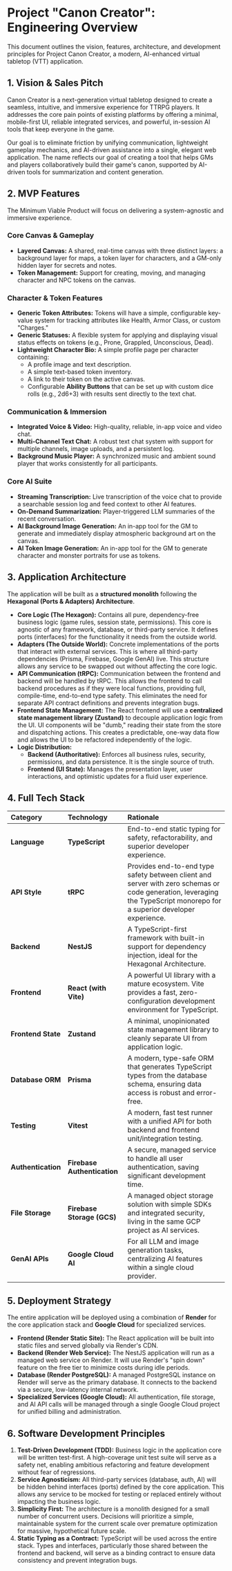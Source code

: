 # **Project "Canon Creator": Engineering Overview**

This document outlines the vision, features, architecture, and development principles for Project Canon Creator, a modern, AI-enhanced virtual tabletop (VTT) application.

## **1\. Vision & Sales Pitch**

Canon Creator is a next-generation virtual tabletop designed to create a seamless, intuitive, and immersive experience for TTRPG players. It addresses the core pain points of existing platforms by offering a minimal, mobile-first UI, reliable integrated services, and powerful, in-session AI tools that keep everyone in the game.

Our goal is to eliminate friction by unifying communication, lightweight gameplay mechanics, and AI-driven assistance into a single, elegant web application. The name reflects our goal of creating a tool that helps GMs and players collaboratively build their game's canon, supported by AI-driven tools for summarization and content generation.

## **2\. MVP Features**

The Minimum Viable Product will focus on delivering a system-agnostic and immersive experience.

### **Core Canvas & Gameplay**

* **Layered Canvas:** A shared, real-time canvas with three distinct layers: a background layer for maps, a token layer for characters, and a GM-only hidden layer for secrets and notes.  
* **Token Management:** Support for creating, moving, and managing character and NPC tokens on the canvas.

### **Character & Token Features**

* **Generic Token Attributes:** Tokens will have a simple, configurable key-value system for tracking attributes like Health, Armor Class, or custom "Charges."  
* **Generic Statuses:** A flexible system for applying and displaying visual status effects on tokens (e.g., Prone, Grappled, Unconscious, Dead).  
* **Lightweight Character Bio:** A simple profile page per character containing:  
  * A profile image and text description.  
  * A simple text-based token inventory.  
  * A link to their token on the active canvas.  
  * Configurable **Ability Buttons** that can be set up with custom dice rolls (e.g., 2d6+3) with results sent directly to the text chat.

### **Communication & Immersion**

* **Integrated Voice & Video:** High-quality, reliable, in-app voice and video chat.  
* **Multi-Channel Text Chat:** A robust text chat system with support for multiple channels, image uploads, and a persistent log.  
* **Background Music Player:** A synchronized music and ambient sound player that works consistently for all participants.

### **Core AI Suite**

* **Streaming Transcription:** Live transcription of the voice chat to provide a searchable session log and feed context to other AI features.  
* **On-Demand Summarization:** Player-triggered LLM summaries of the recent conversation.  
* **AI Background Image Generation:** An in-app tool for the GM to generate and immediately display atmospheric background art on the canvas.  
* **AI Token Image Generation:** An in-app tool for the GM to generate character and monster portraits for use as tokens.

## **3\. Application Architecture**

The application will be built as a **structured monolith** following the **Hexagonal (Ports & Adapters) Architecture**.

* **Core Logic (The Hexagon):** Contains all pure, dependency-free business logic (game rules, session state, permissions). This core is agnostic of any framework, database, or third-party service. It defines ports (interfaces) for the functionality it needs from the outside world.  
* **Adapters (The Outside World):** Concrete implementations of the ports that interact with external services. This is where all third-party dependencies (Prisma, Firebase, Google GenAI) live. This structure allows any service to be swapped out without affecting the core logic.  
* **API Communication (tRPC):** Communication between the frontend and backend will be handled by tRPC. This allows the frontend to call backend procedures as if they were local functions, providing full, compile-time, end-to-end type safety. This eliminates the need for separate API contract definitions and prevents integration bugs.  
* **Frontend State Management:** The React frontend will use a **centralized state management library (Zustand)** to decouple application logic from the UI. UI components will be "dumb," reading their state from the store and dispatching actions. This creates a predictable, one-way data flow and allows the UI to be refactored independently of the logic.  
* **Logic Distribution:**  
  * **Backend (Authoritative):** Enforces all business rules, security, permissions, and data persistence. It is the single source of truth.  
  * **Frontend (UI State):** Manages the presentation layer, user interactions, and optimistic updates for a fluid user experience.

## **4\. Full Tech Stack**

| Category | Technology | Rationale |
| :---- | :---- | :---- |
| **Language** | **TypeScript** | End-to-end static typing for safety, refactorability, and superior developer experience. |
| **API Style** | **tRPC** | Provides end-to-end type safety between client and server with zero schemas or code generation, leveraging the TypeScript monorepo for a superior developer experience. |
| **Backend** | **NestJS** | A TypeScript-first framework with built-in support for dependency injection, ideal for the Hexagonal Architecture. |
| **Frontend** | **React (with Vite)** | A powerful UI library with a mature ecosystem. Vite provides a fast, zero-configuration development environment for TypeScript. |
| **Frontend State** | **Zustand** | A minimal, unopinionated state management library to cleanly separate UI from application logic. |
| **Database ORM** | **Prisma** | A modern, type-safe ORM that generates TypeScript types from the database schema, ensuring data access is robust and error-free. |
| **Testing** | **Vitest** | A modern, fast test runner with a unified API for both backend and frontend unit/integration testing. |
| **Authentication** | **Firebase Authentication** | A secure, managed service to handle all user authentication, saving significant development time. |
| **File Storage** | **Firebase Storage (GCS)** | A managed object storage solution with simple SDKs and integrated security, living in the same GCP project as AI services. |
| **GenAI APIs** | **Google Cloud AI** | For all LLM and image generation tasks, centralizing AI features within a single cloud provider. |

## **5\. Deployment Strategy**

The entire application will be deployed using a combination of **Render** for the core application stack and **Google Cloud** for specialized services.

* **Frontend (Render Static Site):** The React application will be built into static files and served globally via Render's CDN.  
* **Backend (Render Web Service):** The NestJS application will run as a managed web service on Render. It will use Render's "spin down" feature on the free tier to minimize costs during idle periods.  
* **Database (Render PostgreSQL):** A managed PostgreSQL instance on Render will serve as the primary database. It connects to the backend via a secure, low-latency internal network.  
* **Specialized Services (Google Cloud):** All authentication, file storage, and AI API calls will be managed through a single Google Cloud project for unified billing and administration.

## **6\. Software Development Principles**

1. **Test-Driven Development (TDD):** Business logic in the application core will be written test-first. A high-coverage unit test suite will serve as a safety net, enabling ambitious refactoring and feature development without fear of regressions.  
2. **Service Agnosticism:** All third-party services (database, auth, AI) will be hidden behind interfaces (ports) defined by the core application. This allows any service to be mocked for testing or replaced entirely without impacting the business logic.  
3. **Simplicity First:** The architecture is a monolith designed for a small number of concurrent users. Decisions will prioritize a simple, maintainable system for the current scale over premature optimization for massive, hypothetical future scale.  
4. **Static Typing as a Contract:** TypeScript will be used across the entire stack. Types and interfaces, particularly those shared between the frontend and backend, will serve as a binding contract to ensure data consistency and prevent integration bugs.